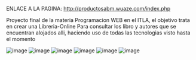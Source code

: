 
ENLACE A LA PAGINA:  http://productosabm.wuaze.com/index.php

Proyecto final de la materia Programacion WEB en el ITLA, el objetivo trata en crear una Libreria-Online Para consultar los libro y autores que se encuentran alojados alli, haciendo uso de todas las tecnologias visto hasta el momento

![image](https://github.com/user-attachments/assets/348b2dc0-337e-407e-8e3d-da1c75b6c070)
![image](https://github.com/user-attachments/assets/6ae710c4-be71-4c6c-be28-482cef20e748)
![image](https://github.com/user-attachments/assets/26058077-0fa8-427d-86c8-751ed51b9b6a)
![image](https://github.com/user-attachments/assets/60f20157-e908-4b96-b688-b102ccec0b8c)
![image](https://github.com/user-attachments/assets/a4880494-b489-42b0-868c-59a340d54d9c)
![image](https://github.com/user-attachments/assets/cd6d136d-a3c0-4028-9033-48d7cc4ead82)




